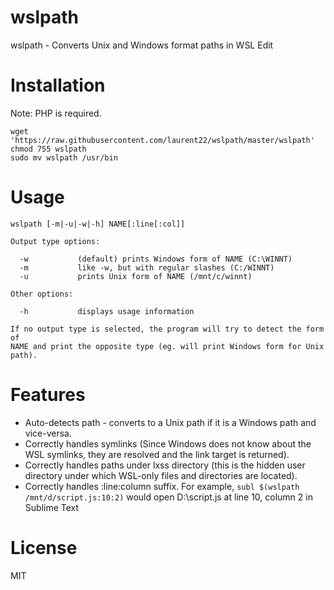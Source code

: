 # wslpath

wslpath - Converts Unix and Windows format paths in WSL Edit

# Installation

Note: PHP is required.

	wget 'https://raw.githubusercontent.com/laurent22/wslpath/master/wslpath'
	chmod 755 wslpath
	sudo mv wslpath /usr/bin

# Usage

	wslpath [-m|-u|-w|-h] NAME[:line[:col]]

	Output type options:

	  -w           (default) prints Windows form of NAME (C:\WINNT)
	  -m           like -w, but with regular slashes (C:/WINNT)
	  -u           prints Unix form of NAME (/mnt/c/winnt)

	Other options:

	  -h           displays usage information

	If no output type is selected, the program will try to detect the form of
	NAME and print the opposite type (eg. will print Windows form for Unix
	path).

# Features

- Auto-detects path - converts to a Unix path if it is a Windows path and vice-versa.
- Correctly handles symlinks (Since Windows does not know about the WSL symlinks, they are resolved and the link target is returned).
- Correctly handles paths under lxss directory (this is the hidden user directory under which WSL-only files and directories are located).
- Correctly handles :line:column suffix. For example, `subl $(wslpath /mnt/d/script.js:10:2)` would open D:\script.js at line 10, column 2 in Sublime Text

# License

MIT
